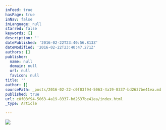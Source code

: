 ```yaml
---
inFeed: true
hasPage: true
inNav: false
inLanguage: null
starred: false
keywords: []
description: ''
datePublished: '2016-02-22T23:40:56.813Z'
dateModified: '2016-02-22T23:40:47.271Z'
authors: []
publisher:
  name: null
  domain: null
  url: null
  favicon: null
title: ''
author: []
sourcePath: _posts/2016-02-22-c0f03f94-5063-4a19-8337-bd2637be41ea.md
published: true
url: c0f03f94-5063-4a19-8337-bd2637be41ea/index.html
_type: Article

---
```

![](https://the-grid-user-content.s3-us-west-2.amazonaws.com/ff022214-f000-4a7b-b3a5-2d9cab3ab3e0.jpg)